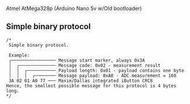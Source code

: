 Atmel AtMega328p (Arduino Nano 5v w/Old bootloader)

## Simple binary protocol

```
/*
 Simple binary protocol.

 Example:
 ┌───────────────── Message start marker, always 0x3A
 │  ┌────────────── Message code: 0x02 - measurement result
 │  │  ┌─────────── Payload length: 0x01 - payload contains one byte
 │  │  │  ┌──────── Message payload: 0xA0 - ADC measurement = 160
 3A 02 01 A0 77 ─── Maxim/Dallas integrated iButton CRC8
Hence, the smallest possible message for this protocol is 4 bytes long.
*/
```